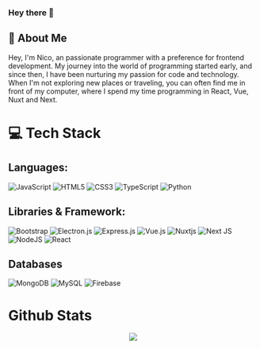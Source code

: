 ### Hey there 👋     
## :book: About Me
Hey, I'm Nico, an passionate programmer with a preference for frontend development.
                My journey into the world of programming started early, and since then, I have been nurturing my passion for code and technology. When I'm not exploring new places or traveling, you can often find me in front of my computer, where I spend my time programming in React, Vue, Nuxt and Next.

# 💻 Tech Stack

## Languages:

![ JavaScript ](https://img.shields.io/badge/javascript-%23323330.svg?style=for-the-badge&logo=javascript&logoColor=%23F7DF1E)
![ HTML5 ](https://img.shields.io/badge/html5-%23E34F26.svg?style=for-the-badge&logo=html5&logoColor=white)
![ CSS3 ](https://img.shields.io/badge/css3-%231572B6.svg?style=for-the-badge&logo=css3&logoColor=white)
![ TypeScript ](https://img.shields.io/badge/typescript-%23007ACC.svg?style=for-the-badge&logo=typescript&logoColor=white)
![ Python ](https://img.shields.io/badge/python-3670A0?style=for-the-badge&logo=python&logoColor=ffdd54)

## Libraries & Framework:

![ Bootstrap ](https://img.shields.io/badge/bootstrap-%23563D7C.svg?style=for-the-badge&logo=bootstrap&logoColor=white)
![ Electron.js ](https://img.shields.io/badge/Electron-191970?style=for-the-badge&logo=Electron&logoColor=white)
![ Express.js ](https://img.shields.io/badge/express.js-%23404d59.svg?style=for-the-badge&logo=express&logoColor=%2361DAFB)
![ Vue.js ](https://img.shields.io/badge/vuejs-%2335495e.svg?style=for-the-badge&logo=vuedotjs&logoColor=%234FC08D)
![ Nuxtjs ](https://img.shields.io/badge/Nuxt-002E3B?style=for-the-badge&logo=nuxtdotjs&logoColor=#00DC82)
![Next JS](https://img.shields.io/badge/Next-black?style=for-the-badge&logo=next.js&logoColor=white)
![ NodeJS ](https://img.shields.io/badge/node.js-6DA55F?style=for-the-badge&logo=node.js&logoColor=white)
![ React ](https://img.shields.io/badge/react-%2320232a.svg?style=for-the-badge&logo=react&logoColor=%2361DAFB)

## Databases
![ MongoDB ](https://img.shields.io/badge/MongoDB-%234ea94b.svg?style=for-the-badge&logo=mongodb&logoColor=white)
![ MySQL ](https://img.shields.io/badge/mysql-%2300f.svg?style=for-the-badge&logo=mysql&logoColor=white)
![ Firebase ](https://img.shields.io/badge/Firebase-039BE5?style=for-the-badge&logo=Firebase&logoColor=white)

# Github Stats
<div align="center"><img src="https://github-readme-stats.vercel.app/api?username=Meetabeast&show_icons=true&count_private=true&hide_border=true&theme=dark&card_width=800" align="center" /></div>
